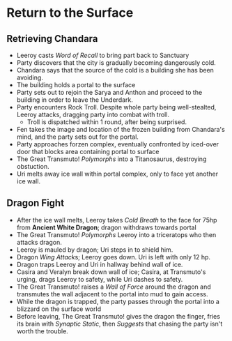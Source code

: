<!-- TITLE: 2020 03 28 -->
<!-- SUBTITLE: A quick summary of 2020 03 28 -->

# Return to the Surface
## Retrieving Chandara
- Leeroy casts *Word of Recall* to bring part back to Sanctuary
- Party discovers that the city is gradually becoming dangerously cold.
- Chandara says that the source of the cold is a building she has been avoiding.
- The building holds a portal to the surface
- Party sets out to rejoin the Sarya and Anthon and proceed to the building in order to leave the Underdark.
- Party encounters Rock Troll. Despite whole party being well-stealted, Leeroy attacks, dragging party into combat with troll.
	- Troll is dispatched within 1 round, after being surprised.
- Fen takes the image and location of the frozen building from Chandara's mind, and the party sets out for the portal.
- Party approaches forzen complex, eventually confronted by iced-over door that blocks area containing portal to surface
- The Great Transmuto! *Polymorphs*  into a Titanosaurus, destroying obstuction.
- Uri melts away ice wall within portal complex, only to face yet another ice wall.

## Dragon Fight
- After the ice wall melts, Leeroy takes *Cold Breath* to the face for 75hp from **Ancient White Dragon**; dragon withdraws towards portal
- The Great Transmuto! *Polymorphs*  Leeroy into a triceratops who then attacks dragon.
- Leeroy is mauled by dragon; Uri steps in to shield him.
- Dragon *Wing Attack*s; Leeroy goes down. Uri is left with only 12 hp.
- Dragon traps Leeroy and Uri in hallway behind wall of ice.
- Casira and Veralyn break down wall of ice; Casira, at Transmuto's urging, drags Leeroy to safety, while Uri dashes to safety.
- The Great Transmuto! raises a *Wall of Force* around the dragon and transmutes the wall adjacent to the portal into mud to gain access.
- While the dragon is trapped, the party passes through the portal into a blizzard on the surface world
- Before leaving, The Great Transmuto! gives the dragon the finger, fries its brain with *Synaptic Static*, then *Suggests* that chasing the party isn't worth the trouble.